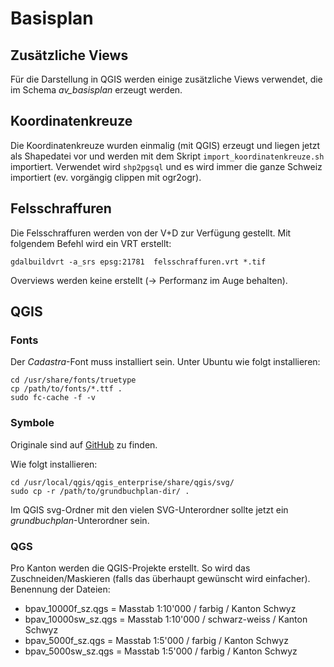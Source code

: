 Basisplan
=========

Zusätzliche Views
-----------------
Für die Darstellung in QGIS werden einige zusätzliche Views verwendet, die im Schema *av_basisplan* erzeugt werden.

Koordinatenkreuze
-----------------
Die Koordinatenkreuze wurden einmalig (mit QGIS) erzeugt und liegen jetzt als Shapedatei vor und werden mit dem Skript `import_koordinatenkreuze.sh` importiert. Verwendet wird `shp2pgsql` und es wird immer die ganze Schweiz importiert (ev. vorgängig clippen mit ogr2ogr).

Felsschraffuren
---------------
Die Felsschraffuren werden von der V+D zur Verfügung gestellt. Mit folgendem Befehl wird ein VRT erstellt:

```
gdalbuildvrt -a_srs epsg:21781  felsschraffuren.vrt *.tif
```

Overviews werden keine erstellt (-> Performanz im Auge behalten).

QGIS
----
### Fonts
Der *Cadastra*-Font muss installiert sein. Unter Ubuntu wie folgt installieren:

```
cd /usr/share/fonts/truetype
cp /path/to/fonts/*.ttf .
sudo fc-cache -f -v
```

### Symbole
Originale sind auf [GitHub](https://github.com/edigonzales/qgis_svg) zu finden.

Wie folgt installieren:

```
cd /usr/local/qgis/qgis_enterprise/share/qgis/svg/
sudo cp -r /path/to/grundbuchplan-dir/ .
```

Im QGIS svg-Ordner mit den vielen SVG-Unterordner sollte jetzt ein *grundbuchplan*-Unterordner sein.

### QGS
Pro Kanton werden die QGIS-Projekte erstellt. So wird das Zuschneiden/Maskieren (falls das überhaupt gewünscht wird einfacher). Benennung der Dateien:

* bpav_10000f_sz.qgs = Masstab 1:10'000 / farbig / Kanton Schwyz
* bpav_10000sw_sz.qgs = Masstab 1:10'000 / schwarz-weiss / Kanton Schwyz
* bpav_5000f_sz.qgs = Masstab 1:5'000 / farbig / Kanton Schwyz
* bpav_5000sw_sz.qgs = Masstab 1:5'000 / farbig / Kanton Schwyz
